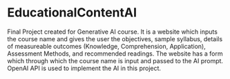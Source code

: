 # EducationalContentAI
Final Project created for Generative AI course. It is a website which inputs the course name and gives the user the objectives, sample syllabus, details of measureable outcomes (Knowledge, Comprehension, Application), Assessment Methods, and recommended readings.
The website has a form which through which the course name is input and passed to the AI prompt.
OpenAI API is used to implement the AI in this project.
